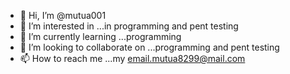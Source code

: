 - 👋 Hi, I’m @mutua001
- 👀 I’m interested in ...in programming and pent testing
- 🌱 I’m currently learning ...programming
- 💞️ I’m looking to collaborate on ...programming and pent testing
- 📫 How to reach me ...my email.mutua8299@mail.com

<!---
mutua001/mutua001 is a ✨ special ✨ repository because its `README.md` (this file) appears on your GitHub profile.
You can click the Preview link to take a look at your changes.
--->
